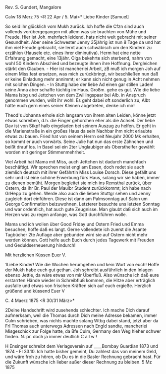 Rev. S. Gundert, Mangalore

 Calw 18 Merz 75
 <R 22 Apr / 5. Mai>*
Liebe Kinder [Samuel]

So seid ihr glücklich vom Mukh zurück. Ich hoffe die Cfzn sind auch vollends vorübergegangen mit allem was sie brachten von Mühe und Freude. 
Hier ist Joh. mehrfach leidend, hats nicht weit gebracht mit seiner Gesundheit. Aber seine Schwester Jenny 35jährig ist nun 8 Tage da und hat ihm viel Freude gebracht, sie lernt auch schwäbisch um den Kindern zu erzählen (Hausele etc. eines ihrer diminutiva). Herm hat eine nette Erfahrung gemacht, eine 13jähr. Olga bekehrte sich sterbend, nahm von wohl 50 Kindern Abschied und bezeugte ihnen ihre Hoffnung. Dergleichen stärkt den Glauben. - Hier ist mancherlei Arbeit, zB muß ich morgen Joh auf einem Miss.fest ersetzen, was mich zurückbringt, wir beschließen nun daß er keine Einladung mehr annimmt; er kann sich nicht genug in Acht nehmen mit solchen Dingen. - In Stuttg habe der liebe Ad einen gar stillen Laden! seine Anna aber schaffe tüchtig im Haus. Großm. gehe es gut. Wie die liebe Mama Isbg und Jettchen von dem Zwillingspaar bei Alb. in Anspruch genommen wurden, wißt ihr wohl. Es geht dabei oft sonderlich zu, Albt hätte euch gern eines seiner Kleinen abgetreten, denke ich mir!

Theod's Johanna erhole sich langsam von ihrem alten Leiden, könne jetzt etwas schreiben, d.h. die Finger gehorchen eher als die Achsel. Der liebe Dav ist von Stkpf halb eingeladen bei seinem Auszug zu helfen. Er geht in die Marienstraße in ein großes Haus da sein Nachbar ihm nicht erlaubte etwas zu bauen. Fried hat von seinem Herrn seit Neujahr 2000 Mk erhalten, so kommt er auch vorwärts. Seine Julie hat nun das erste Zähnchen und beißt drauf los. In Basel sei ein 2ter Unglaubiger als Obersthelfer gewählt worden mit geringer Stimmenmehrheit.

Viel Arbeit hat Mama mit Miss, auch Jettchen ist dadurch manchfach beschäftigt. Wir sprechen meist engl am Essen, doch redet sie auch ziemlich deutsch mit ihrer Gefährtin Miss Louise Dorsch. Diese gefällt uns sehr und ist eine schöne Erwerbung fürs Haus, solang wir sie haben, immer zu dienen bemüht. Morgen begleitet sie mich ins Remsthal zurück, über Ostern, da ihr Br. Paul der Maulbr Student zurückkommt; ich habe nach GrHepp zu gehen. Werde also auch die lieben Stuttgr sehen und Jenny zugleich dort einführen. Diese ist dann am Palmsonntag auf Salon um Georgs Confirmation beizuwohnen. Letzterer besuchte uns letzten Sonntag und war ordentlich, hat auch gute Zeugnisse. Man glaubt daß sich auch im Herzen was zu regen anfange, was Gott durchführen wolle.

Mama und ich wollen über Good Friday und Ostern Fried und Emma besuchen, hoffe daß es langt. Gerne vollendete ich zuerst die Asante Tagbücher 2te Auflage aber gebunden wird sie auf Ostern nicht mehr werden können. Gott helfe auch Euch durch jedes Tagewerk mit Freuden und Geduldserneuerung hindurch!

Mit herzlichen Küssen
 Euer V.


1Liebe Kinder! Wie die Wochen herumgehen und kein Wort von euch! Hoffe der Mukh habe euch gut gethan. Joh schreibt ausführlich in den Inlagen ebenso Jettle, da wäre etwas von mir Überfluß. Also wünsche ich daß eure erstarrten Hände wieder in Schreibfluß kommen, die Hitze aber erträglich ausfalle und etwas von frischen Kräften sich auf euch ergieße. Herzlich grüßend und küssend Euer V

C. 4 Maerz 1875 <R 30/31 März>*

2Deine Handschrift wird zusehends schlechter. Ich mache Dich darauf aufmerksam, weil die Thomas durch Dich meine Adresse bekamen, immer Culm schrieben, was nichts machte solang Wtbg dabei stand, jetzt aber da Frl Thomas auch unterwegs Adressen nach Engld sandte, mancherlei Misgeschick zur Folge hatte, da Bfe Culm, Germany den Weg hieher schwer finden. N. pr. doch ja immer deutlich C a l w !

H Ensinger schreibt dem Verlagsverein auf
____Bombay Guardian 1873 und 1874 - Fl 33.10.
Ich hatte bisher gemeint, Du zahlest das von meinem Geld, und wäre froh zu hören, ob Du es in die Basler Rechnung gebracht hast. Für die Zukunft wünsche ich lieber außer dieser Rechnung zu bleiben.
 5 Mz 1875
